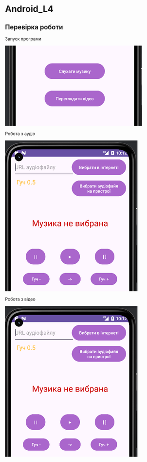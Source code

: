 # Android_L4

## Перевірка роботи 

Запуск програми

![Запуск програми](PictureReadme/StartProg.png)

Робота з аудіо

![Підтвердження](PictureReadme/RyA.png)

Робота з відео

![Очищення чекбоксів](PictureReadme/RyA.png)

